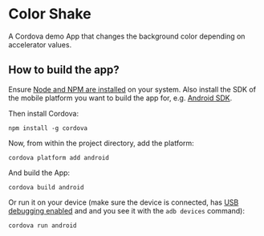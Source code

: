 # Color Shake

A Cordova demo App that changes the background color depending on accelerator values.


## How to build the app?

Ensure [Node and NPM are installed](https://docs.npmjs.com/getting-started/installing-node) on your system. Also install the SDK of the mobile platform you want to build the app for, e.g. [Android SDK](https://developer.android.com/sdk/installing/index.html).

Then install Cordova:

```
npm install -g cordova
```

Now, from within the project directory, add the platform:

```
cordova platform add android
```

And build the App:

```
cordova build android
```

Or run it on your device (make sure the device is connected, has [USB debugging enabled](https://developer.android.com/tools/device.html) and and you see it with the ```adb devices``` command):

```
cordova run android
```
